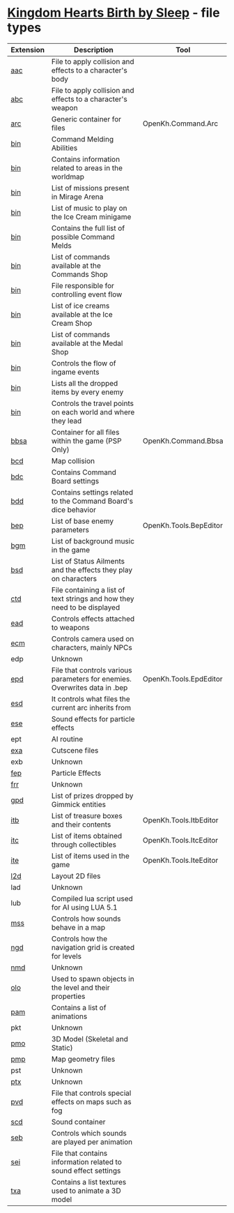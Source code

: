 # [Kingdom Hearts Birth by Sleep](index.md) - file types

| Extension | Description | Tool | 
|-----------|-------------|------|
| [aac](file//type/aac.md) | File to apply collision and effects to a character's body | 
| [abc](file//type/abc.md) | File to apply collision and effects to a character's weapon | 
| [arc](file//type/arc.md) | Generic container for files | OpenKh.Command.Arc
| [bin](file//type/AbiPattern.md) | Command Melding Abilities | 
| [bin](file//type/areainfo.md) | Contains information related to areas in the worldmap | 
| [bin](file//type/ArenaData.md) | List of missions present in Mirage Arena | 
| [bin](file//type/bic.md) | List of music to play on the Ice Cream minigame | 
| [bin](file//type/CmdCharge.md) | Contains the full list of possible Command Melds | 
| [bin](file//type/cmdShop.md) | List of commands available at the Commands Shop | 
| [bin](file//type/events.md) | File responsible for controlling event flow | 
| [bin](file//type/iceShop.md) | List of ice creams available at the Ice Cream Shop | 
| [bin](file//type/mdlShop.md) | List of commands available at the Medal Shop |
| [bin](file//type/mission.md) | Controls the flow of ingame events | 
| [bin](file//type/PRIZEBOXDATA.md) | Lists all the dropped items by every enemy | 
| [bin](file//type/worldpoint.md) | Controls the travel points on each world and where they lead | 
| [bbsa](file//type/bbsa.md) | Container for all files within the game (PSP Only) | OpenKh.Command.Bbsa
| [bcd](file//type/bcd.md) | Map collision | 
| [bdc](file//type/bdc.md) | Contains Command Board settings | 
| [bdd](file//type/bdd.md) | Contains settings related to the Command Board's dice behavior | 
| [bep](file//type/bep.md) | List of base enemy parameters | OpenKh.Tools.BepEditor
| [bgm](file//type/bgm.md) | List of background music in the game | 
| [bsd](file//type/bsd.md) | List of Status Ailments and the effects they play on characters | 
| [ctd](file//type/ctd.md) | File containing a list of text strings and how they need to be displayed | 
| [ead](file//type/ead.md) | Controls effects attached to weapons | 
| [ecm](file//type/ecm.md) | Controls camera used on characters, mainly NPCs | 
| edp | Unknown | 
| [epd](file//type/epd.md) | File that controls various parameters for enemies. Overwrites data in .bep | OpenKh.Tools.EpdEditor
| [esd](file//type/esd.md) | It controls what files the current arc inherits from | 
| [ese](file//type/esd.md) | Sound effects for particle effects | 
| ept | AI routine | 
| [exa](file//type/exa.md) | Cutscene files | 
| exb | Unknown | 
| [fep](file//type/fep.md) | Particle Effects | 
| [frr](file//type/frr.md) | Unknown | 
| [gpd](file//type/gpd.md) | List of prizes dropped by Gimmick entities | 
| [itb](file//type/itb.md) | List of treasure boxes and their contents | OpenKh.Tools.ItbEditor
| [itc](file//type/itc.md) | List of items obtained through collectibles | OpenKh.Tools.ItcEditor
| [ite](file//type/ite.md) | List of items used in the game | OpenKh.Tools.IteEditor
| [l2d](file//type/l2d.md) | Layout 2D files | 
| lad | Unknown | 
| lub | Compiled lua script used for AI using LUA 5.1 | 
| [mss](file//type/mss.md) | Controls how sounds behave in a map | 
| [ngd](file//type/ngd.md) | Controls how the navigation grid is created for levels | 
| [nmd](file//type/nmd.md) | Unknown | 
| [olo](file//type/olo.md) | Used to spawn objects in the level and their properties | 
| [pam](file//type/pam.md) | Contains a list of animations | 
| pkt | Unknown | 
| [pmo](file//type/pmo.md) | 3D Model (Skeletal and Static) | 
| [pmp](file//type/pmp.md) | Map geometry files | 
| pst | Unknown | 
| [ptx](file//type/ptx.md) | Unknown | 
| [pvd](file//type/pvd.md) | File that controls special effects on maps such as fog | 
| [scd](file//type/scd.md) | Sound container | 
| [seb](file//type/seb.md) | Controls which sounds are played per animation | 
| [sei](file//type/sei.md) | File that contains information related to sound effect settings | 
| [txa](file//type/txa.md) | Contains a list textures used to animate a 3D model | 